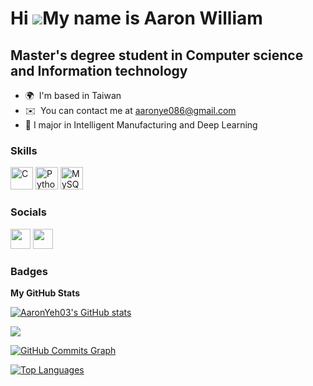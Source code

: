 Hi ![](https://user-images.githubusercontent.com/18350557/176309783-0785949b-9127-417c-8b55-ab5a4333674e.gif)My name is Aaron William
=====================================================================================================================================

Master's degree student in Computer science and Information technology
----------------------------------------------------------------------

* 🌍  I'm based in Taiwan
* ✉️  You can contact me at [aaronye086@gmail.com](mailto:aaronye086@gmail.com)
* 🧠  I major in Intelligent Manufacturing and Deep Learning

### Skills


<p align="left">
<a href="https://docs.microsoft.com/en-us/cpp/?view=msvc-170" target="_blank" rel="noreferrer"><img src="https://raw.githubusercontent.com/danielcranney/readme-generator/main/public/icons/skills/c-colored.svg" width="36" height="36" alt="C" /></a>
<a href="https://www.python.org/" target="_blank" rel="noreferrer"><img src="https://raw.githubusercontent.com/danielcranney/readme-generator/main/public/icons/skills/python-colored.svg" width="36" height="36" alt="Python" /></a>
<a href="https://www.mysql.com/" target="_blank" rel="noreferrer"><img src="https://raw.githubusercontent.com/danielcranney/readme-generator/main/public/icons/skills/mysql-colored.svg" width="36" height="36" alt="MySQL" /></a>
</p>


### Socials

<p align="left">
<a href="https://www.github.com/AaronYeh03" target="_blank" rel="noreferrer"><img src="https://raw.githubusercontent.com/danielcranney/readme-generator/main/public/icons/socials/github.svg" width="32" height="32" /></a>
<a href="https://www.linkedin.com/in/chun-wei-yeh/" target="_blank" rel="noreferrer"><img src="https://www.google.com/url?sa=i&url=https%3A%2F%2Ficonduck.com%2Ficons%2F1883%2Flinkedin&psig=AOvVaw02N8iJcumYzPYU2QUNPtw7&ust=1685515600602000&source=images&cd=vfe&ved=0CBEQjRxqFwoTCKDProe5nP8CFQAAAAAdAAAAABAE" width="32" height="32" /></a>
</p>

### Badges

<b>My GitHub Stats</b>

<a href="http://www.github.com/AaronYeh03"><img src="https://github-readme-stats.vercel.app/api?username=AaronYeh03&show_icons=true&hide=&count_private=true&title_color=0891b2&text_color=ffffff&icon_color=0891b2&bg_color=1c1917&hide_border=true&show_icons=true" alt="AaronYeh03's GitHub stats" /></a>

<a href="http://www.github.com/AaronYeh03"><img src="https://github-readme-streak-stats.herokuapp.com/?user=AaronYeh03&stroke=ffffff&background=1c1917&ring=0891b2&fire=0891b2&currStreakNum=ffffff&currStreakLabel=0891b2&sideNums=ffffff&sideLabels=ffffff&dates=ffffff&hide_border=true" /></a>

<a href="http://www.github.com/AaronYeh03"><img src="https://github-readme-activity-graph.cyclic.app/graph?username=AaronYeh03&bg_color=1c1917&color=ffffff&line=0891b2&point=ffffff&area_color=1c1917&area=true&hide_border=true&custom_title=GitHub%20Commits%20Graph" alt="GitHub Commits Graph" /></a>

<a href="https://github.com/AaronYeh03" align="left"><img src="https://github-readme-stats.vercel.app/api/top-langs/?username=AaronYeh03&langs_count=10&title_color=0891b2&text_color=ffffff&icon_color=0891b2&bg_color=1c1917&hide_border=true&locale=en&custom_title=Top%20%Languages" alt="Top Languages" /></a>
